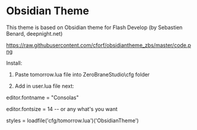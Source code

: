 Obsidian Theme
==============

This theme is based on Obsidian theme for Flash Develop (by Sebastien Benard, deepnight.net)

https://raw.githubusercontent.com/cforf/obsidiantheme_zbs/master/code.png

Install:

1. Paste tomorrow.lua file into ZeroBraneStudio\cfg folder

2. Add in user.lua file next:

editor.fontname = "Consolas"

editor.fontsize = 14 -- or any what's you want

styles = loadfile('cfg/tomorrow.lua')('ObsidianTheme')
